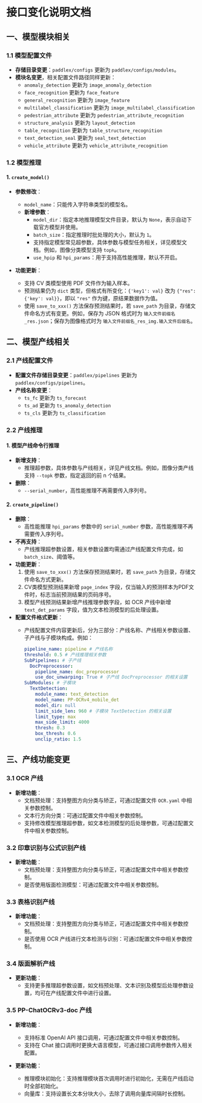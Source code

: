 # 接口变化说明文档

## 一、模型模块相关

### 1.1 模型配置文件

- **存储目录变更**：`paddlex/configs` 更新为 `paddlex/configs/modules`。
- **模块名变更**，相关配置文件路径同样更新：
  - `anomaly_detection` 更新为 `image_anomaly_detection`
  - `face_recognition` 更新为 `face_feature`
  - `general_recognition` 更新为 `image_feature`
  - `multilabel_classification` 更新为 `image_multilabel_classification`
  - `pedestrian_attribute` 更新为 `pedestrian_attribute_recognition`
  - `structure_analysis` 更新为 `layout_detection`
  - `table_recognition` 更新为 `table_structure_recognition`
  - `text_detection_seal` 更新为 `seal_text_detection`
  - `vehicle_attribute` 更新为 `vehicle_attribute_recognition`

### 1.2 模型推理

#### 1. `create_model()`

- **参数修改**：
  - `model_name`：只能传入字符串类型的模型名。
  - **新增参数**：
    - `model_dir`：指定本地推理模型文件目录，默认为 `None`，表示自动下载官方模型并使用。
    - `batch_size`：指定推理时批处理的大小，默认为 `1`。
    - 支持指定模型常见超参数，具体参数与模型任务相关，详见模型文档。例如，图像分类模型支持 `topk`。
    - `use_hpip` 和 `hpi_params`：用于支持高性能推理，默认不开启。

- **功能更新**：
  - 支持 CV 类模型使用 PDF 文件作为输入样本。
  - 预测结果仍为 `dict` 类型，但格式有所变化：`{'key1': val}` 改为 `{"res": {'key': val}}`，即以 `"res"` 作为键，原结果数据作为值。
  - 使用 `save_to_xxx()` 方法保存预测结果时，若 `save_path` 为目录，存储文件命名方式有变更。例如，保存为 JSON 格式时为 `输入文件前缀名_res.json`；保存为图像格式时为 `输入文件前缀名_res_img.输入文件后缀名`。

## 二、模型产线相关

### 2.1 产线配置文件

- **配置文件存储目录变更**：`paddlex/pipelines` 更新为 `paddlex/configs/pipelines`。
- **产线名称变更**：
  - `ts_fc` 更新为 `ts_forecast`
  - `ts_ad` 更新为 `ts_anomaly_detection`
  - `ts_cls` 更新为 `ts_classification`

### 2.2 产线推理

#### 1. 模型产线命令行推理

- **新增支持**：
  - 推理超参数，具体参数与产线相关，详见产线文档。例如，图像分类产线支持 `--topk` 参数，指定返回的前 n 个结果。
- **删除**：
  - `--serial_number`，高性能推理不再需要传入序列号。

#### 2. `create_pipeline()`

- **删除**：
  - 高性能推理 `hpi_params` 参数中的 `serial_number` 参数，高性能推理不再需要传入序列号。
- **不再支持**：
  - 产线推理超参数设置，相关参数设置均需通过产线配置文件完成，如 `batch_size`、阈值等。
- **功能更新**：
  1. 使用 `save_to_xxx()` 方法保存预测结果时，若 `save_path` 为目录，存储文件命名方式更新。
  2. CV类模型预测结果新增 `page_index` 字段，仅当输入的预测样本为PDF文件时，标志当前预测结果的页码序号。
  3. 模型产线预测结果新增产线推理参数字段，如 OCR 产线中新增 `text_det_params` 字段，值为文本检测模型的后处理设置。
- **配置文件格式更新**：
  - 产线配置文件内容更新后，分为三部分：产线名称、产线相关参数设置、子产线与子模块构成。例如：

    ```yaml
    pipeline_name: pipeline # 产线名称
    threshold: 0.5 # 产线推理相关参数
    SubPipelines: # 子产线
      DocPreprocessor:
        pipeline_name: doc_preprocessor
        use_doc_unwarping: True # 子产线 DocPreprocessor 的相关设置
    SubModules: # 子模块
      TextDetection:
        module_name: text_detection
        model_name: PP-OCRv4_mobile_det
        model_dir: null
        limit_side_len: 960 # 子模块 TextDetection 的相关设置
        limit_type: max
        max_side_limit: 4000
        thresh: 0.3
        box_thresh: 0.6
        unclip_ratio: 1.5
    ```

## 三、产线功能变更

### 3.1 OCR 产线

- **新增功能**：
  - 文档预处理：支持整图方向分类与矫正，可通过配置文件 `OCR.yaml` 中相关参数控制。
  - 文本行方向分类：可通过配置文件中相关参数控制。
  - 支持修改模型推理超参数，如文本检测模型的后处理参数，可通过配置文件中相关参数控制。

### 3.2 印章识别与公式识别产线

- **新增功能**：
  - 文档预处理：支持整图方向分类与矫正，可通过配置文件中相关参数控制。
  - 是否使用版面检测模型：可通过配置文件中相关参数控制。

### 3.3 表格识别产线

- **新增功能**：
  - 文档预处理：支持整图方向分类与矫正，可通过配置文件中相关参数控制。
  - 是否使用 OCR 产线进行文本检测与识别：可通过配置文件中相关参数控制。

### 3.4 版面解析产线

- **更新功能**：
  - 支持更多推理超参数设置，如文档预处理、文本识别及模型后处理参数设置，均可在产线配置文件中进行设置。

### 3.5 PP-ChatOCRv3-doc 产线

- **新增功能**：
  - 支持标准 OpenAI API 接口调用，可通过配置文件中相关参数控制。
  - 支持在 Chat 接口调用时更换大语言模型，可通过接口调用参数传入相关配置。

- **更新功能**：
  - 推理模块初始化：支持推理模块首次调用时进行初始化，无需在产线启动时全部初始化。
  - 向量库：支持设置长文本分块大小，去除了调用向量库间隔时长控制。
